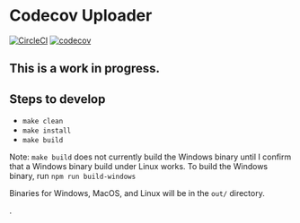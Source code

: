 # Codecov Uploader

[![CircleCI](https://circleci.com/gh/codecov/uploader.svg?style=shield&circle-token=def755bf76a1d8c36436c3115530c7eac7fa30e0)](https://circleci.com/gh/codecov/uploader) [![codecov](https://codecov.io/gh/codecov/uploader/branch/master/graph/badge.svg?token=X1gImxfIya)](https://codecov.io/gh/codecov/uploader)

## This is a work in progress.

## Steps to develop

- `make clean`
- `make install`
- `make build`

Note: `make build` does not currently build the Windows binary until I confirm that a Windows binary build under Linux works. To build the Windows binary, run `npm run build-windows`

Binaries for Windows, MacOS, and Linux will be in the `out/` directory.

.
